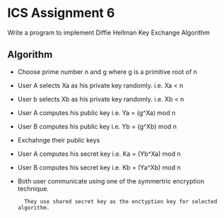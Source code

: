 # ICS Assignment 6 #

Write a program to implement Diffie Hellman Key Exchange Algorithm

## Algorithm ##

- Choose prime number n and g where g is a primitive root of n
- User A selects Xa as his private key randomly. i.e. Xa < n
- User b selects Xb as his private key randomly. i.e. Xb < n
- User A computes his public key i.e. Ya = (g^Xa) mod n
- User B computes his public key i.e. Yb = (g^Xb) mod n
- Exchahnge their public keys
- User A computes his secret key i.e. Ka = (Yb^Xa) mod n
- User B computes his secret key i.e. Kb = (Ya^Xb) mod n
- Both user communicate using one of the symmertric encryption technique.

        They use shared secret key as the enctyption key for selected algorithm.
